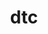 ---
title: "dtc"
layout: cache
categories: [package, develop]
meta: {"versions": ["1.6.1"], "compilers": ["apple-clang@=15.0.0"], "oss": ["ventura"], "platforms": ["darwin"], "targets": ["aarch64"], "stacks": ["developer-tools-darwin", "root"], "num_specs": 5, "num_specs_by_stack": {"developer-tools-darwin": 5, "root": 5}}
spec_details: [{"hash": "67ky7dcsy7mgelxdc2vqyxclrn6qt3lw", "compiler": "apple-clang@=15.0.0", "versions": ["1.6.1"], "os": "ventura", "platform": "darwin", "target": "aarch64", "variants": ["build_system=makefile"], "stacks": ["developer-tools-darwin", "root"], "size": "-", "tarball": "https://binaries.spack.io/develop/build_cache/darwin-ventura-aarch64/apple-clang-15.0.0/dtc-1.6.1/darwin-ventura-aarch64-apple-clang-15.0.0-dtc-1.6.1-67ky7dcsy7mgelxdc2vqyxclrn6qt3lw.spack"}, {"hash": "7taid5fpe65nwxsjusqfri3kfv6agg6y", "compiler": "apple-clang@=15.0.0", "versions": ["1.6.1"], "os": "ventura", "platform": "darwin", "target": "aarch64", "variants": ["build_system=makefile"], "stacks": ["developer-tools-darwin", "root"], "size": "-", "tarball": "https://binaries.spack.io/develop/build_cache/darwin-ventura-aarch64/apple-clang-15.0.0/dtc-1.6.1/darwin-ventura-aarch64-apple-clang-15.0.0-dtc-1.6.1-7taid5fpe65nwxsjusqfri3kfv6agg6y.spack"}, {"hash": "i74l7q2denvygulaeothxdahjcfmiyao", "compiler": "apple-clang@=15.0.0", "versions": ["1.6.1"], "os": "ventura", "platform": "darwin", "target": "aarch64", "variants": ["build_system=makefile"], "stacks": ["developer-tools-darwin", "root"], "size": "-", "tarball": "https://binaries.spack.io/develop/build_cache/darwin-ventura-aarch64/apple-clang-15.0.0/dtc-1.6.1/darwin-ventura-aarch64-apple-clang-15.0.0-dtc-1.6.1-i74l7q2denvygulaeothxdahjcfmiyao.spack"}, {"hash": "mgidhyh5lkqckbk6fw5k4kshvgbmbk2s", "compiler": "apple-clang@=15.0.0", "versions": ["1.6.1"], "os": "ventura", "platform": "darwin", "target": "aarch64", "variants": ["build_system=makefile"], "stacks": ["developer-tools-darwin", "root"], "size": "-", "tarball": "https://binaries.spack.io/develop/build_cache/darwin-ventura-aarch64/apple-clang-15.0.0/dtc-1.6.1/darwin-ventura-aarch64-apple-clang-15.0.0-dtc-1.6.1-mgidhyh5lkqckbk6fw5k4kshvgbmbk2s.spack"}, {"hash": "n45ubaxldazdzvpnkklgwpjt7sgh32dw", "compiler": "apple-clang@=15.0.0", "versions": ["1.6.1"], "os": "ventura", "platform": "darwin", "target": "aarch64", "variants": ["build_system=makefile"], "stacks": ["developer-tools-darwin", "root"], "size": "-", "tarball": "https://binaries.spack.io/develop/build_cache/darwin-ventura-aarch64/apple-clang-15.0.0/dtc-1.6.1/darwin-ventura-aarch64-apple-clang-15.0.0-dtc-1.6.1-n45ubaxldazdzvpnkklgwpjt7sgh32dw.spack"}]
---